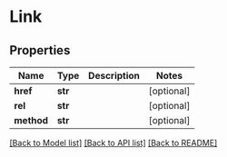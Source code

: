 # Link

## Properties
Name | Type | Description | Notes
------------ | ------------- | ------------- | -------------
**href** | **str** |  | [optional] 
**rel** | **str** |  | [optional] 
**method** | **str** |  | [optional] 

[[Back to Model list]](../README.md#documentation-for-models) [[Back to API list]](../README.md#documentation-for-api-endpoints) [[Back to README]](../README.md)


